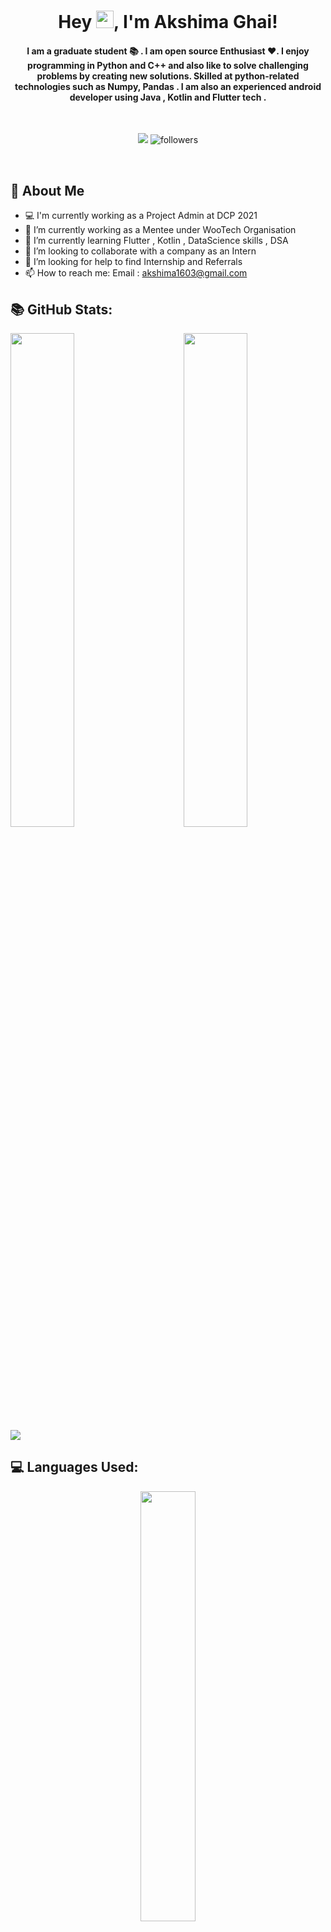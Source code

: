 <h1 align="center">Hey <img src="https://media.giphy.com/media/hvRJCLFzcasrR4ia7z/giphy.gif" width="28">, I'm Akshima Ghai!</h1>

<h4 align="center">I am a graduate student 📚 . I am open source Enthusiast ❤️. I enjoy programming in Python and C++ and also like to solve challenging problems by creating new solutions. Skilled at python-related technologies such as Numpy, Pandas . I am also an experienced android developer using Java , Kotlin and Flutter tech .</h4>
<br/>

<div align="center">

[<img src="https://img.shields.io/badge/linkedin-%230077B5.svg?&style=for-the-badge&logo=linkedin&logoColor=white">](https://www.linkedin.com/in/akshima-ghai-196932197/)
<img alt="followers" src="https://img.shields.io/github/followers/Akshima-Ghai?color=236ad3&labelColor=1155ba&style=for-the-badge&logo=github&label=Follow"/>
  
</div> 
<br/>


## 🧐 About Me
- 💻 I'm currently working as a Project Admin at DCP 2021
- 🔭 I’m currently working as a Mentee under WooTech Organisation
- 🌱 I’m currently learning Flutter , Kotlin , DataScience skills , DSA
- 👯 I’m looking to collaborate with a company as an Intern
- 🤔 I’m looking for help to find Internship and Referrals
- 📫 How to reach me: Email : akshima1603@gmail.com

## 📚 GitHub Stats:


<img  src="https://github-readme-stats.vercel.app/api?username=Akshima-Ghai&show_icons=true&hide_border=true&theme=tokyonight" width="45%" align="right" >

<img  src="https://github-readme-streak-stats.herokuapp.com/?user=Akshima-Ghai&hide_border=true&theme=tokyonight" width="45%" >
<br />

<img src="https://activity-graph.herokuapp.com/graph?username=Akshima-Ghai&bg_color=1F222E&color=F8D866&line=F85D7F&point=FFFFFF&hide_border=false" />

## 💻 Languages Used: 

<div align="center">

  <img src="https://github-readme-stats.vercel.app/api/top-langs/?username=Akshima-Ghai&show_icons=true&theme=radical" width="42%" >
</div>

<br/>
